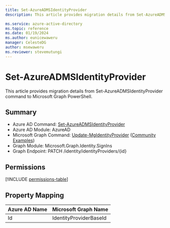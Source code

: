 ```yaml
---
title: Set-AzureADMSIdentityProvider
description: This article provides migration details from Set-AzureADMSIdentityProvider command to Microsoft Graph PowerShell.

ms.service: azure-active-directory
ms.topic: reference
ms.date: 01/19/2024
ms.author: eunicewaweru
manager: CelesteDG
author: msewaweru
ms.reviewer: stevemutungi
---
```


# Set-AzureADMSIdentityProvider

This article provides migration details from Set-AzureADMSIdentityProvider command to Microsoft Graph PowerShell.

## Summary

+ Azure AD Command: [Set-AzureADMSIdentityProvider](/powershell/module/azuread/set-azureadmsidentityprovider)
+ Azure AD Module: AzureAD
+ Microsoft Graph Command: [Update-MgIdentityProvider](/powershell/module/microsoft.graph.groups/update-mggrouplifecyclepolicy) ([Community Examples](https://github.com/orgs/msgraph/discussions?discussions_q=Update-MgIdentityProvider))
+ Graph Module: Microsoft.Graph.Identity.SignIns
+ Graph Endpoint:  PATCH /identity/identityProviders/{id}

## Permissions

[!INCLUDE [permissions-table](~/graphref/api-reference/v1.0/includes/permissions/identityproviderbase-update-permissions.md)]

## Property Mapping

|Azure AD Name|Microsoft Graph Name|
|---|---|
|Id|IdentityProviderBaseId|